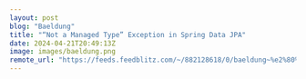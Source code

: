 ```yaml
---
layout: post
blog: "Baeldung"
title: "“Not a Managed Type” Exception in Spring Data JPA"
date: 2024-04-21T20:49:13Z
image: images/baeldung.png
remote_url: "https://feeds.feedblitz.com/~/882128618/0/baeldung~%e2%80%9cNot-a-Managed-Type%e2%80%9d-Exception-in-Spring-Data-JPA"
---
```

